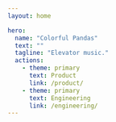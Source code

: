 ```yaml
---
layout: home

hero:
  name: "Colorful Pandas"
  text: ""
  tagline: "Elevator music."
  actions:
    - theme: primary
      text: Product
      link: /product/
    - theme: primary
      text: Engineering
      link: /engineering/
---
```

